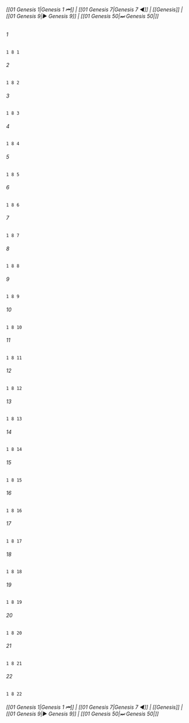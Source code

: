 
###### [[01 Genesis 1|Genesis 1 ⏮]] | [[01 Genesis 7|Genesis 7 ◀]] | [[Genesis]] | [[01 Genesis 9|▶ Genesis 9]] | [[01 Genesis 50|⏭ Genesis 50|]]

###### 1
``` verse
1 8 1 
```
###### 2
``` verse
1 8 2 
```
###### 3
``` verse
1 8 3 
```
###### 4
``` verse
1 8 4 
```
###### 5
``` verse
1 8 5 
```
###### 6
``` verse
1 8 6 
```
###### 7
``` verse
1 8 7 
```
###### 8
``` verse
1 8 8 
```
###### 9
``` verse
1 8 9 
```
###### 10
``` verse
1 8 10 
```
###### 11
``` verse
1 8 11 
```
###### 12
``` verse
1 8 12 
```
###### 13
``` verse
1 8 13 
```
###### 14
``` verse
1 8 14 
```
###### 15
``` verse
1 8 15 
```
###### 16
``` verse
1 8 16 
```
###### 17
``` verse
1 8 17 
```
###### 18
``` verse
1 8 18 
```
###### 19
``` verse
1 8 19 
```
###### 20
``` verse
1 8 20 
```
###### 21
``` verse
1 8 21 
```
###### 22
``` verse
1 8 22 
```

###### [[01 Genesis 1|Genesis 1 ⏮]] | [[01 Genesis 7|Genesis 7 ◀]] | [[Genesis]] | [[01 Genesis 9|▶ Genesis 9]] | [[01 Genesis 50|⏭ Genesis 50|]]

